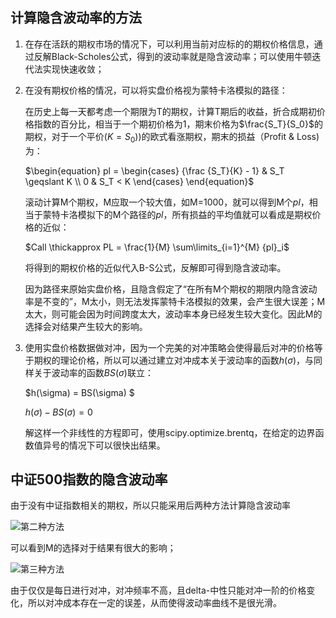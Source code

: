 ## 计算隐含波动率的方法

1. 在存在活跃的期权市场的情况下，可以利用当前对应标的的期权价格信息，通过反解Black-Scholes公式，得到的波动率就是隐含波动率；可以使用牛顿迭代法实现快速收敛；

2. 在没有期权价格的情况，可以将实盘价格视为蒙特卡洛模拟的路径：

   在历史上每一天都考虑一个期限为T的期权，计算T期后的收益，折合成期初价格指数的百分比，相当于一个期初价格为1，期末价格为$\frac{S_T}{S_0}$的期权，对于一个平价$(K=S_0)$)的欧式看涨期权，期末的损益（Profit & Loss)为：

   $\begin{equation} pl =  \begin{cases} {\frac {S_T}{K} - 1} & S_T \geqslant K \\ 0 & S_T < K  \end{cases} \end{equation}$

   滚动计算M个期权，M应取一个较大值，如M=1000，就可以得到M个$pl$，相当于蒙特卡洛模拟下的M个路径的$pl$，所有损益的平均值就可以看成是期权价格的近似：

   $Call \thickapprox PL = \frac{1}{M} \sum\limits_{i=1}^{M} {pl}_i$

   将得到的期权价格的近似代入B-S公式，反解即可得到隐含波动率。

   因为路径来原始实盘价格，且隐含假定了“在所有M个期权的期限内隐含波动率是不变的”，M太小，则无法发挥蒙特卡洛模拟的效果，会产生很大误差；M太大，则可能会因为时间跨度太大，波动率本身已经发生较大变化。因此M的选择会对结果产生较大的影响。

3. 使用实盘价格数据做对冲，因为一个完美的对冲策略会使得最后对冲的价格等于期权的理论价格，所以可以通过建立对冲成本关于波动率的函数$h(\sigma)$，与同样关于波动率的函数$BS(\sigma)$联立：

   $h(\sigma) = BS(\sigma) $

   $h(\sigma) - BS(\sigma) = 0$

   解这样一个非线性的方程即可，使用scipy.optimize.brentq，在给定的边界函数值异号的情况下可以很快出结果。

## 中证500指数的隐含波动率

由于没有中证指数相关的期权，所以只能采用后两种方法计算隐含波动率

![第二种方法](https://github.com/Jensenberg/volatility-and-Option/blob/master/data/implied%20volatility.png)

可以看到M的选择对于结果有很大的影响；

![第三种方法](https://github.com/Jensenberg/volatility-and-Option/blob/master/data/hedged%20implied%20volatility.png)

由于仅仅是每日进行对冲，对冲频率不高，且delta-中性只能对冲一阶的价格变化，所以对冲成本存在一定的误差，从而使得波动率曲线不是很光滑。
